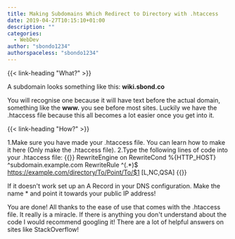 ```yaml
---
title: Making Subdomains Which Redirect to Directory with .htaccess
date: 2019-04-27T10:15:10+01:00
description: ""
categories:
  - WebDev
author: "sbondo1234"
authorspaceless: "sbondo1234"
---
```


{{< link-heading "What?" >}}

A subdomain looks something like this: **wiki.sbond.co**

You will recognise one because it will have text before the actual domain, something like the **www.** you see before most sites. Luckily we have the .htaccess file because this all becomes a lot easier once you get into it.

{{< link-heading "How?" >}}

1.Make sure you have made your .htaccess file. You can learn how to make it here (Only make the .htaccess file).
2.Type the following lines of code into your .htaccess file:
{{<highlight Apache>}}
RewriteEngine on
RewriteCond %{HTTP_HOST} ^subdomain.example.com
RewriteRule ^(.*)$ https://example.com/directory/To/Point/To/$1 [L,NC,QSA]
{{</highlight>}}

If it doesn't work set up an A Record in your DNS configuration. Make the name * and point it towards your public IP address!

You are done! All thanks to the ease of use that comes with the .htaccess file. It really is a miracle. If there is anything you don't understand about the code I would recommend googling it! There are a lot of helpful answers on sites like StackOverflow!
